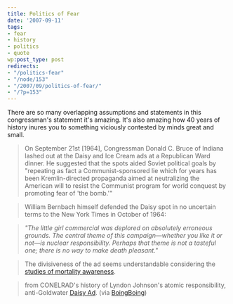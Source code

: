 ```yaml
---
title: Politics of Fear
date: '2007-09-11'
tags:
- fear
- history
- politics
- quote
wp:post_type: post
redirects:
- "/politics-fear"
- "/node/153"
- "/2007/09/politics-of-fear/"
- "/?p=153"
---
```


There are so many overlapping assumptions and statements in this congressman's statement it's amazing. It's also amazing how 40 years of history inures you to something viciously contested by minds great and small.

>

> On September 21st [1964], Congressman Donald C. Bruce of Indiana lashed out at the Daisy and Ice Cream ads at a Republican Ward dinner. He suggested that the spots aided Soviet political goals by "repeating as fact a Communist-sponsored lie which for years has been Kremlin-directed propaganda aimed at neutralizing the American will to resist the Communist program for world conquest by promoting fear of 'the bomb.'"

>

>

> William Bernbach himself defended the Daisy spot in no uncertain terms to the New York Times in October of 1964:

>

> _"The little girl commercial was deplored on absolutely erroneous grounds. The central theme of this campaign—whether you like it or not—is nuclear responsibility. Perhaps that theme is not a tasteful one; there is no way to make death pleasant."_

>

>

> The divisiveness of the ad seems understandable considering the [studies of mortality awareness](http://island94.org/node/148").

>

> from CONELRAD's history of Lyndon Johnson's atomic responsibility, anti-Goldwater [Daisy Ad](http://www.conelrad.com/daisy/daisy3.php). (via [BoingBoing](http://www.boingboing.net/2007/09/11/history-of-the-infam.html))
